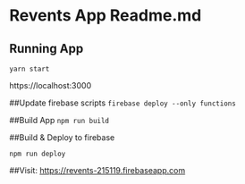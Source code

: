 # Revents App Readme.md

## Running App 
`yarn start`

https://localhost:3000

##Update firebase scripts
`firebase deploy --only functions`

##Build App
`npm run build`

##Build & Deploy to firebase

`npm run deploy`

##Visit:
https://revents-215119.firebaseapp.com
